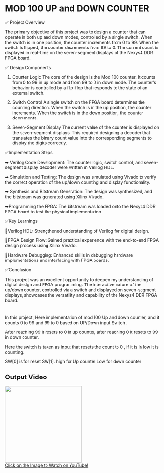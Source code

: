 # MOD 100 UP and DOWN COUNTER

✅ Project Overview

The primary objective of this project was to design a counter that can operate in both up and down modes, controlled by a single switch. When the switch is in one position, the counter increments from 0 to 99. When the switch is flipped, the counter decrements from 99 to 0. The current count is displayed in real-time on the seven-segment displays of the Nexys4 DDR FPGA board.

✅ Design Components
1. Counter Logic
The core of the design is the Mod 100 counter. It counts from 0 to 99 in up mode and from 99 to 0 in down mode. The counter’s behavior is controlled by a flip-flop that responds to the state of an external switch.

2. Switch Control
A single switch on the FPGA board determines the counting direction. When the switch is in the up position, the counter increments. When the switch is in the down position, the counter decrements.

3. Seven-Segment Display
The current value of the counter is displayed on the seven-segment displays. This required designing a decoder that translates the binary count value into the corresponding segments to display the digits correctly.

✅Implementation Steps

➡ Verilog Code Development: The counter logic, switch control, and seven-segment display decoder were written in Verilog HDL.

➡ Simulation and Testing: The design was simulated using Vivado to verify the correct operation of the up/down counting and display functionality.

➡ Synthesis and Bitstream Generation: The design was synthesized, and the bitstream was generated using Xilinx Vivado.

➡Programming the FPGA: The bitstream was loaded onto the Nexys4 DDR FPGA board to test the physical implementation.

✅Key Learnings

🔹Verilog HDL: Strengthened understanding of Verilog for digital design.

🔹FPGA Design Flow: Gained practical experience with the end-to-end FPGA design process using Xilinx Vivado.

🔹Hardware Debugging: Enhanced skills in debugging hardware implementations and interfacing with FPGA boards.

✅Conclusion

This project was an excellent opportunity to deepen my understanding of digital design and FPGA programming. The interactive nature of the up/down counter, controlled via a switch and displayed on seven-segment displays, showcases the versatility and capability of the Nexys4 DDR FPGA board.

#
In this project, Here implementation of mod 100  Up and down counter, and it counts 0 to 99 and 99 to 0 based on UP/Down input Switch .

After reaching 99 it resets to 0 in up counter, after reaching 0 it resets to 99 in down counter.

Here the switch is taken as input that resets the count to 0 , if it is in low it is counting.

SW[0] is for reset 
SW[1].  high for Up counter
            Low for down counter

## Output Video

<a href="https://www.youtube.com/watch?v=BJLZHqgbQoo">
    <img width="250" src="https://img.youtube.com/vi/BJLZHqgbQoo/0.jpg">
    </br>Click on the Image to Watch on YouTube!
</a>

